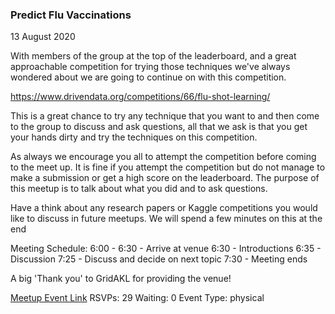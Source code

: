 ### Predict Flu Vaccinations
13 August 2020

With members of the group at the top of the leaderboard, and a great approachable competition for trying those techniques we've always wondered about we are going to continue on with this competition.

https://www.drivendata.org/competitions/66/flu-shot-learning/

This is a great chance to try any technique that you want to and then come to the group to discuss and ask questions, all that we ask is that you get your hands dirty and try the techniques on this competition.

As always we encourage you all to attempt the competition before coming to the meet up. It is fine if you attempt the competition but do not manage to make a submission or get a high score on the leaderboard. The purpose of this meetup is to talk about what you did and to ask questions.

Have a think about any research papers or Kaggle competitions you would like to discuss in future meetups. We will spend a few minutes on this at the end

Meeting Schedule:
6:00 - 6:30 - Arrive at venue
6:30 - Introductions
6:35 - Discussion
7:25 - Discuss and decide on next topic
7:30 - Meeting ends

A big 'Thank you' to GridAKL for providing the venue!

[Meetup Event Link](https://www.meetup.com/Data-Science-Discussion-Auckland/events/271550923)
RSVPs: 29
Waiting: 0
Event Type: physical
